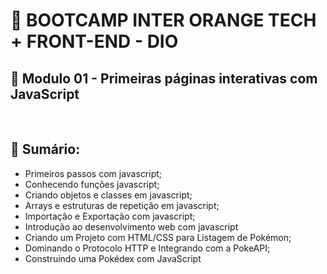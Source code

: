 # 📌 **BOOTCAMP INTER ORANGE TECH + FRONT-END - DIO**
## 📝 **Modulo 01 - Primeiras páginas interativas com JavaScript**

<br>

## 📎 **Sumário:**
- Primeiros passos com javascript;
- Conhecendo funções javascript;
- Criando objetos e classes em javascript;
- Arrays e estruturas de repetição em javascript;
- Importação e Exportação com javascript;
- Introdução ao desenvolvimento web com javascript
- Criando um Projeto com HTML/CSS para Listagem de Pokémon;
- Dominando o Protocolo HTTP e Integrando com a PokeAPI;
- Construindo uma Pokédex com JavaScript

